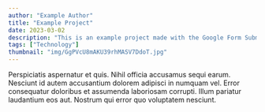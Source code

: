 ```yaml
---
author: "Example Author"
title: "Example Project"
date: 2023-03-02
description: "This is an example project made with the Google Form Submission."
tags: ["Technology"]
thumbnail: "img/GgPVcU8mAKU39rhMASV7DdoT.jpg"
---
```


Perspiciatis aspernatur et quis. Nihil officia accusamus sequi earum. Nesciunt id autem accusantium dolorem adipisci in numquam vel. Error consequatur doloribus et assumenda laboriosam corrupti. Illum pariatur laudantium eos aut. Nostrum qui error quo voluptatem nesciunt.